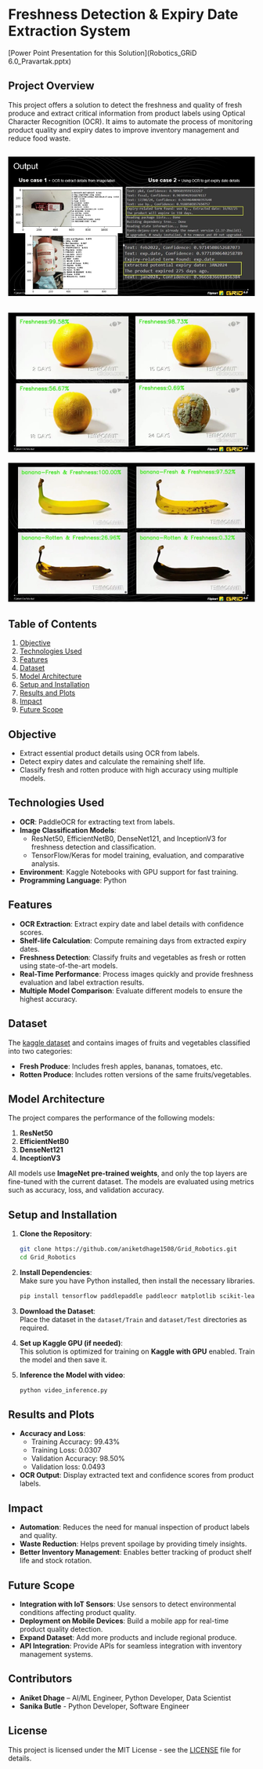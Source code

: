 # **Freshness Detection & Expiry Date Extraction System**  

[Power Point Presentation for this Solution](Robotics_GRiD 6.0_Pravartak.pptx)

## **Project Overview**  
This project offers a solution to detect the freshness and quality of fresh produce and extract critical information from product labels using Optical Character Recognition (OCR). It aims to automate the process of monitoring product quality and expiry dates to improve inventory management and reduce food waste.

![Output Image](OCR_output.jpg)
---
![Freshness Output Result 1](Freshness_Output_1.jpg)
---
![Freshness Output Result 1](Freshness_Output_2.jpg)

## **Table of Contents**  
1. [Objective](#objective)  
2. [Technologies Used](#technologies-used)  
3. [Features](#features)  
4. [Dataset](#dataset)  
5. [Model Architecture](#model-architecture)  
6. [Setup and Installation](#setup-and-installation)
8. [Results and Plots](#results-and-plots)  
9. [Impact](#impact)  
10. [Future Scope](#future-scope)

## **Objective**  
- Extract essential product details using OCR from labels.  
- Detect expiry dates and calculate the remaining shelf life.  
- Classify fresh and rotten produce with high accuracy using multiple models.  

## **Technologies Used**  
- **OCR**: PaddleOCR for extracting text from labels.  
- **Image Classification Models**:  
  - ResNet50, EfficientNetB0, DenseNet121, and InceptionV3 for freshness detection and classification.  
  - TensorFlow/Keras for model training, evaluation, and comparative analysis.  
- **Environment**: Kaggle Notebooks with GPU support for fast training.  
- **Programming Language**: Python  

## **Features**  
- **OCR Extraction**: Extract expiry date and label details with confidence scores.  
- **Shelf-life Calculation**: Compute remaining days from extracted expiry dates.  
- **Freshness Detection**: Classify fruits and vegetables as fresh or rotten using state-of-the-art models.  
- **Real-Time Performance**: Process images quickly and provide freshness evaluation and label extraction results.  
- **Multiple Model Comparison**: Evaluate different models to ensure the highest accuracy.  

## **Dataset**  
The [kaggle dataset](https://www.kaggle.com/datasets/swoyam2609/fresh-and-stale-classification) and contains images of fruits and vegetables classified into two categories:  
- **Fresh Produce**: Includes fresh apples, bananas, tomatoes, etc.  
- **Rotten Produce**: Includes rotten versions of the same fruits/vegetables.

## **Model Architecture**  
The project compares the performance of the following models:  
1. **ResNet50**  
2. **EfficientNetB0**  
3. **DenseNet121**  
4. **InceptionV3**  

All models use **ImageNet pre-trained weights**, and only the top layers are fine-tuned with the current dataset. The models are evaluated using metrics such as accuracy, loss, and validation accuracy. 

## **Setup and Installation**  

1. **Clone the Repository**:  
   ```bash
   git clone https://github.com/aniketdhage1508/Grid_Robotics.git
   cd Grid_Robotics
   ```

2. **Install Dependencies**:  
   Make sure you have Python installed, then install the necessary libraries.  
   ```bash
   pip install tensorflow paddlepaddle paddleocr matplotlib scikit-learn  
   ```

3. **Download the Dataset**:  
   Place the dataset in the `dataset/Train` and `dataset/Test` directories as required.  

4. **Set up Kaggle GPU (if needed)**:  
   This solution is optimized for training on **Kaggle with GPU** enabled.
   Train the model and then save it.

6. **Inference the Model with video**:
   ```bash
   python video_inference.py  
   ```

## **Results and Plots**  
- **Accuracy and Loss**:
  - Training Accuracy: 99.43%
  - Training Loss: 0.0307
  - Validation Accuracy: 98.50%
  - Validation loss: 0.0493
- **OCR Output**: Display extracted text and confidence scores from product labels.

## **Impact**  
- **Automation**: Reduces the need for manual inspection of product labels and quality.  
- **Waste Reduction**: Helps prevent spoilage by providing timely insights.  
- **Better Inventory Management**: Enables better tracking of product shelf life and stock rotation.  

## **Future Scope**  
- **Integration with IoT Sensors**: Use sensors to detect environmental conditions affecting product quality.  
- **Deployment on Mobile Devices**: Build a mobile app for real-time product quality detection.  
- **Expand Dataset**: Add more products and include regional produce.  
- **API Integration**: Provide APIs for seamless integration with inventory management systems.  

## **Contributors**  
- **Aniket Dhage** – AI/ML Engineer, Python Developer, Data Scientist​  
- **Sanika Butle** - Python Developer, Software Engineer​ 

## **License**  
This project is licensed under the MIT License - see the [LICENSE](LICENSE) file for details.  

